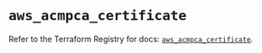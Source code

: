 # `aws_acmpca_certificate`

Refer to the Terraform Registry for docs: [`aws_acmpca_certificate`](https://registry.terraform.io/providers/hashicorp/aws/5.99.1/docs/resources/acmpca_certificate).
